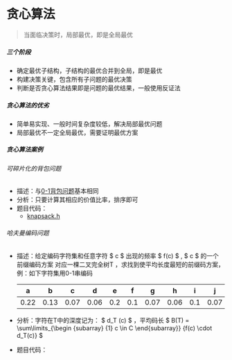 # 贪心算法

>  当面临决策时，局部最优，即是全局最优

##### 三个阶段

- 确定最优子结构，子结构的最优合并到全局，即是最优
- 构建决策关键，包含所有子问题的最优决策
- 判断是否贪心算法结果即是问题的最优结果，一般使用反证法

##### 贪心算法的优劣

- 简单易实现、一般时间复杂度较低，解决局部最优问题
- 局部最优不一定全局最优，需要证明最优方案

##### 贪心算法案例

###### 可碎片化的背包问题

- 描述：与[0-1背包问题](./dynamic_program.md#0-1背包问题)基本相同
- 分析：只要计算其相应的价值比率，排序即可
- 题目代码：
  - [knapsack.h](../codes/knapsack.h) 



###### 哈夫曼编码问题

- 描述：给定编码字符集和任意字符 $ c $ 出现的频率 $ f(c) $ ,  $ c $ 的一个前缀编码方案 对应一棵二叉完全树T ，求找到使平均长度最短的前缀码方案，例：如下字符集用0-1串编码

  | a    | b    | c    | d    | e    | f    | g    | h    | i    | j    |
  | ---- | ---- | ---- | ---- | ---- | ---- | ---- | ---- | ---- | ---- |
  | 0.22 | 0.13 | 0.07 | 0.06 | 0.2  | 0.1  | 0.07 | 0.06 | 0.1  | 0.07 |

- 分析：字符在T中的深度记为： $ d_T (c) $  ，平均码长  $ B(T) = \sum\limits_{\begin {subarray} {1} c \in C \end{subarray}} {f(c) \cdot d_T(c)}  $

- 题目代码：







